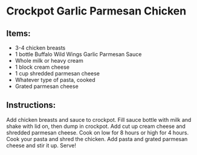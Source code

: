 # Crockpot Garlic Parmesan Chicken

## Items:
- 3-4 chicken breasts
- 1 bottle Buffalo Wild Wings Garlic Parmesan Sauce
- Whole milk or heavy cream
- 1 block cream cheese
- 1 cup shredded parmesan cheese
- Whatever type of pasta, cooked
- Grated parmesan cheese

## Instructions: 

Add chicken breasts and sauce to crockpot. Fill sauce bottle with milk and shake with lid on, then dump in crockpot. Add cut up cream cheese and shredded parmesan cheese. 
Cook on low for 8 hours or high for 4 hours. Cook your pasta and shred the chicken. Add pasta and grated parmesan cheese and stir it up. Serve!
